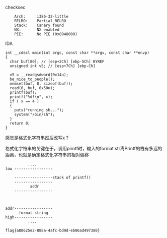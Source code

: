 checksec
```
    Arch:     i386-32-little
    RELRO:    Partial RELRO
    Stack:    Canary found
    NX:       NX enabled
    PIE:      No PIE (0x8048000)
```


IDA
```
int __cdecl main(int argc, const char **argv, const char **envp)
{
  char buf[80]; // [esp+2Ch] [ebp-5Ch] BYREF
  unsigned int v5; // [esp+7Ch] [ebp-Ch]

  v5 = __readgsdword(0x14u);
  be_nice_to_people();
  memset(buf, 0, sizeof(buf));
  read(0, buf, 0x50u);
  printf(buf);
  printf("%d!\n", x);
  if ( x == 4 )
  {
    puts("running sh...");
    system("/bin/sh");
  }
  return 0;
}
```

感觉是格式化字符串然后改写x？

格式化字符串的关键在于，调用printf时，输入的format str离Printf的栈有多远的距离，也就是确定格式化字符串的相对偏移

```
          ....
low -----------------

    -----------------stack of printf()
    ----------------- 
           addr
    -----------------



addr-----------------
      format string
high-----------------
          ....
```

`flag{a88625e2-888a-4afc-bd9d-eb06ad497380}`